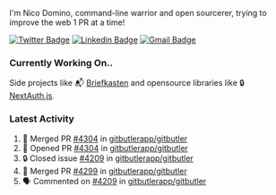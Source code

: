 
I'm Nico Domino, command-line warrior and open sourcerer, trying to improve the web 1 PR at a time!

[![Twitter Badge](https://img.shields.io/badge/-@ndom91-1ca0f1?style=flat-square&labelColor=1ca0f1&logo=twitter&logoColor=white&link=https://twitter.com/ndom91)](https://twitter.com/ndom91) [![Linkedin Badge](https://img.shields.io/badge/-ndom91-blue?style=flat-square&logo=Linkedin&logoColor=white&link=https://www.linkedin.com/in/ndom91/)](https://www.linkedin.com/in/ndom91/) [![Gmail Badge](https://img.shields.io/badge/-yo@ndo.dev-c14438?style=flat-square&logo=mail.ru&logoColor=white&link=mailto:yo@ndo.dev)](mailto:yo@ndo.dev)

### Currently Working On..

Side projects like 📬 [Briefkasten](https://briefkastenhq.com) and opensource libraries like 🔒 [NextAuth.js](https://github.com/nextauthjs/next-auth).

<!--START_SECTION_PROFILE_VIEWS:readme-info-->
<!--END_SECTION_PROFILE_VIEWS:readme-info-->

<!--START_SECTION_DAILY_COMMIT:readme-info-->
<!--END_SECTION_DAILY_COMMIT:readme-info-->

<!--START_SECTION_WEEKLY_COMMIT:readme-info-->
<!--END_SECTION_WEEKLY_COMMIT:readme-info-->

### Latest Activity

<!--START_SECTION:activity-->
1. 🎉 Merged PR [#4304](https://github.com/gitbutlerapp/gitbutler/pull/4304) in [gitbutlerapp/gitbutler](https://github.com/gitbutlerapp/gitbutler)
2. 💪 Opened PR [#4304](https://github.com/gitbutlerapp/gitbutler/pull/4304) in [gitbutlerapp/gitbutler](https://github.com/gitbutlerapp/gitbutler)
3. 🔒 Closed issue [#4209](https://github.com/gitbutlerapp/gitbutler/issues/4209) in [gitbutlerapp/gitbutler](https://github.com/gitbutlerapp/gitbutler)
4. 🎉 Merged PR [#4299](https://github.com/gitbutlerapp/gitbutler/pull/4299) in [gitbutlerapp/gitbutler](https://github.com/gitbutlerapp/gitbutler)
5. 🗣 Commented on [#4209](https://github.com/gitbutlerapp/gitbutler/issues/4209#issuecomment-2217251071) in [gitbutlerapp/gitbutler](https://github.com/gitbutlerapp/gitbutler)
<!--END_SECTION:activity-->
